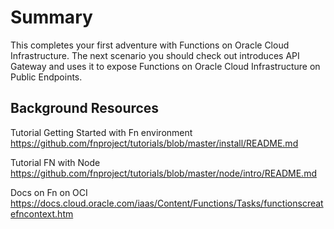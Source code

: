 # Summary

This completes your first adventure with Functions on Oracle Cloud Infrastructure. The next scenario you should check out introduces API Gateway and uses it to expose Functions on Oracle Cloud Infrastructure on Public Endpoints. 

## Background Resources

Tutorial Getting Started with Fn environment
https://github.com/fnproject/tutorials/blob/master/install/README.md

Tutorial FN with Node
https://github.com/fnproject/tutorials/blob/master/node/intro/README.md

Docs on Fn on OCI
https://docs.cloud.oracle.com/iaas/Content/Functions/Tasks/functionscreatefncontext.htm
